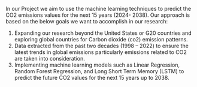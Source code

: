 In our Project we aim to use the machine learning techniques to predict the CO2 emissions values for the next 15 years (2024- 2038). Our approach is based on the below goals
we want to accomplish in our research:
  1. Expanding our research beyond the United States or G20 countries and exploring global countries for Carbon dioxide (co2) emission patterns.
  2. Data extracted from the past two decades (1998 – 2022) to ensure the latest trends in global emissions particularly emissions related to CO2 are taken into consideration.
  3. Implementing machine learning models such as Linear Regression, Random Forest Regression, and Long Short Term Memory (LSTM) to predict the future CO2 values for the next 15 years up to 2038.

